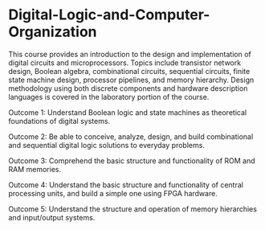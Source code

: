 # Digital-Logic-and-Computer-Organization
This course provides an introduction to the design and implementation of digital circuits and microprocessors. Topics include transistor network design, Boolean algebra, combinational circuits, sequential circuits, finite state machine design, processor pipelines, and memory hierarchy. Design methodology using both discrete components and hardware description languages is covered in the laboratory portion of the course.  

Outcome 1: Understand Boolean logic and state machines as theoretical foundations of digital systems. 

Outcome 2: Be able to conceive, analyze, design, and build combinational and sequential digital logic solutions to everyday problems.  

Outcome 3: Comprehend the basic structure and functionality of ROM and RAM memories. 

Outcome 4: Understand the basic structure and functionality of central processing units, and build a simple one using FPGA hardware.  

Outcome 5: Understand the structure and operation of memory hierarchies and input/output systems.
